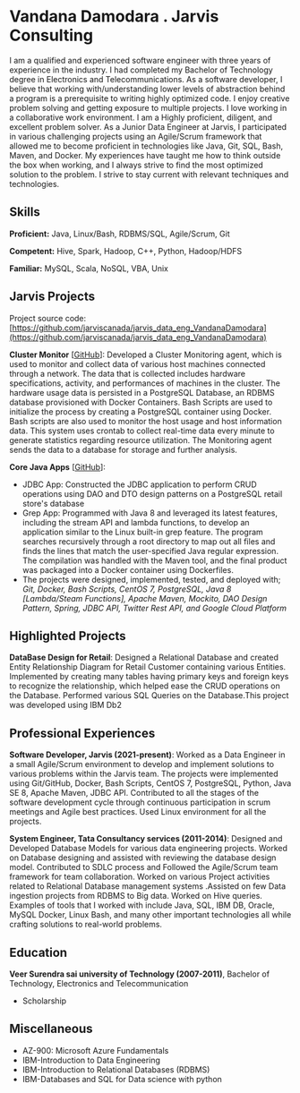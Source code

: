 # Vandana Damodara . Jarvis Consulting

I am a qualified and experienced software engineer with three years of experience in the industry. I had completed my Bachelor of Technology degree in Electronics and Telecommunications. As a software developer, I believe that working with/understanding lower levels of abstraction behind a program is a prerequisite to writing highly optimized code. I enjoy creative problem solving and getting exposure to multiple projects. I love working in a collaborative work environment. I am a Highly proficient, diligent, and excellent problem solver. As a Junior Data Engineer at Jarvis, I participated in various challenging projects using an Agile/Scrum framework that allowed me to become proficient in technologies like Java, Git, SQL, Bash, Maven, and Docker. My experiences have taught me how to think outside the box when working, and I always strive to find the most optimized solution to the problem. I strive to stay current with relevant techniques and technologies.

## Skills

**Proficient:** Java, Linux/Bash, RDBMS/SQL, Agile/Scrum, Git

**Competent:** Hive, Spark, Hadoop, C++, Python, Hadoop/HDFS

**Familiar:** MySQL, Scala, NoSQL, VBA, Unix

## Jarvis Projects

Project source code: [https://github.com/jarviscanada/jarvis_data_eng_VandanaDamodara](https://github.com/jarviscanada/jarvis_data_eng_VandanaDamodara)


**Cluster Monitor** [[GitHub](https://github.com/jarviscanada/jarvis_data_eng_VandanaDamodara/tree/master/linux_sql)]: Developed a Cluster Monitoring agent, which is used to monitor and collect data of various host machines connected through a network. The data that is collected includes hardware specifications, activity, and performances of machines in the cluster. The hardware usage data is persisted in a PostgreSQL Database, an RDBMS database provisioned with Docker Containers. Bash Scripts are used to initialize the process by creating a PostgreSQL container using Docker. Bash scripts are also used to monitor the host usage and host information data. This system uses crontab to collect real-time data every minute to generate statistics regarding resource utilization. The Monitoring agent sends the data to a database for storage and further analysis.

**Core Java Apps** [[GitHub](https://github.com/jarviscanada/jarvis_data_eng_VandanaDamodara/tree/master/core_java)]:
      
  - JDBC App:  Constructed the JDBC application to perform CRUD operations using DAO and DTO design patterns on a PostgreSQL retail store's database
  - Grep App:  Programmed with Java 8 and leveraged its latest features, including the stream API and lambda functions, to develop an application similar to the Linux built-in grep feature. The program searches recursively through a root directory to map out all files and finds the lines that match the user-specified Java regular expression. The compilation was handled with the Maven tool, and the final product was packaged into a Docker container using Dockerfiles.
  - The projects were designed, implemented, tested, and deployed with; *Git, Docker, Bash Scripts, CentOS 7, PostgreSQL, Java 8 [Lambda/Steam Functions], Apache Maven, Mockito, DAO Design Pattern, Spring, JDBC API, Twitter Rest API, and Google Cloud Platform*


## Highlighted Projects
**DataBase Design for Retail**: Designed a Relational Database and created Entity Relationship Diagram for Retail Customer containing various Entities. Implemented by creating many tables having primary keys and foreign keys to recognize the relationship, which helped ease the CRUD operations on the Database. Performed various SQL Queries on the Database.This project was developed using IBM Db2


## Professional Experiences

**Software Developer, Jarvis (2021-present)**: Worked as a Data Engineer in a small Agile/Scrum environment to develop and implement solutions to various problems within the Jarvis team. The projects were implemented using Git/GitHub, Docker, Bash Scripts, CentOS 7, PostgreSQL, Python, Java SE 8, Apache Maven, JDBC API. Contributed to all the stages of the software development cycle through continuous participation in scrum meetings and Agile best practices. Used Linux environment for all the projects.

**System Engineer, Tata Consultancy services (2011-2014)**: Designed and Developed  Database Models for various data engineering projects. Worked on Database designing and assisted with reviewing the database design model. Contributed to SDLC process and  Followed the Agile/Scrum team framework for team collaboration. Worked on various Project activities related to Relational Database management systems .Assisted on few Data ingestion projects from RDBMS to Big data. Worked on Hive queries. Examples of tools that I worked with include Java, SQL, IBM DB, Oracle, MySQL Docker, Linux Bash, and many other important technologies all while crafting solutions to real-world problems.


## Education
**Veer Surendra sai university of Technology (2007-2011)**, Bachelor of Technology, Electronics and Telecommunication
- Scholarship


## Miscellaneous
- AZ-900: Microsoft Azure Fundamentals
- IBM-Introduction to Data Engineering
- IBM-Introduction to Relational Databases (RDBMS) 
- IBM-Databases and SQL for Data science with python